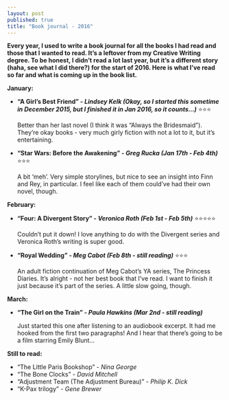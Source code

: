 ```yaml
---
layout: post
published: true
title: "Book journal - 2016"
---
```



**Every year, I used to write a book journal for all the books I had read and those that I wanted to read. It’s a leftover from my Creative Writing degree. To be honest, I didn’t read a lot last year, but it’s a different story (haha, see what I did there?) for the start of 2016. Here is what I’ve read so far and what is coming up in the book list.**

<!--more-->

**January:**

- **“A Girl’s Best Friend” - _Lindsey Kelk (Okay, so I started this sometime in December 2015, but I finished it in Jan 2016, so it counts...)_** :star::star::star:

  Better than her last novel (I think it was “Always the Bridesmaid”). They’re okay books - very much girly fiction with not a lot to it, but it’s entertaining.
- **“Star Wars: Before the Awakening” - _Greg Rucka (Jan 17th - Feb 4th)_** :star::star::star:
  
  A bit ‘meh’. Very simple storylines, but nice to see an insight into Finn and Rey, in particular. I feel like each of them could’ve had their own novel, though.

**February:**

- **“Four: A Divergent Story” - _Veronica Roth (Feb 1st - Feb 5th)_** :star::star::star::star::star:

  Couldn’t put it down! I love anything to do with the Divergent series and Veronica Roth’s writing is super good.
- **“Royal Wedding” - _Meg Cabot (Feb 8th - still reading)_** :star::star::star:

  An adult fiction continuation of Meg Cabot’s YA series, The Princess Diaries. It’s alright - not her best book that I’ve read. I want to finish it just because it’s part of the series. A little slow going, though.

**March:**

- **“The Girl on the Train” - _Paula Hawkins (Mar 2nd - still reading)_**

  Just started this one after listening to an audiobook excerpt. It had me hooked from the first two paragraphs! And I hear that there’s going to be a film starring Emily Blunt...

**Still to read:**

- “The Little Paris Bookshop” - _Nina George_
- “The Bone Clocks” - _David Mitchell_
- “Adjustment Team (The Adjustment Bureau)” - _Philip K. Dick_
- “K-Pax trilogy” - _Gene Brewer_
